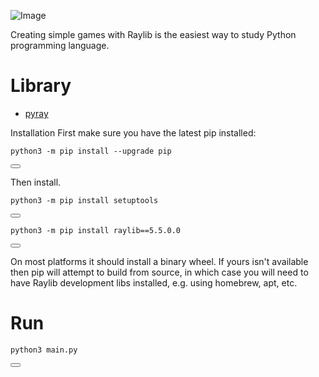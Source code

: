 ![Image](https://img1.daumcdn.net/thumb/R1280x0/?scode=mtistory2&fname=https%3A%2F%2Fblog.kakaocdn.net%2Fdn%2FslIIw%2FbtsLyT9LS4u%2Fg3mwAZWQpzvZkkuWaKOoF1%2Fimg.png)

Creating simple games with Raylib is the easiest way to study Python programming language.

# Library
- [pyray](https://github.com/electronstudio/raylib-python-cffi)

Installation
First make sure you have the latest pip installed:

<div class="code-box">
  <pre><code>python3 -m pip install --upgrade pip</code></pre>
  <button onclick="copyCode(this)"></button>
</div>

Then install.

<div class="code-box">
  <pre><code>python3 -m pip install setuptools</code></pre>
  <button onclick="copyCode(this)"></button>
</div>

<div class="code-box">
  <pre><code>python3 -m pip install raylib==5.5.0.0</code></pre>
  <button onclick="copyCode(this)"></button>
</div>

On most platforms it should install a binary wheel. If yours isn't available then pip will attempt to build from source, in which case you will need to have Raylib development libs installed, e.g. using homebrew, apt, etc.

# Run

<div class="code-box">
  <pre><code>python3 main.py</code></pre>
  <button onclick="copyCode(this)"></button>
</div>
